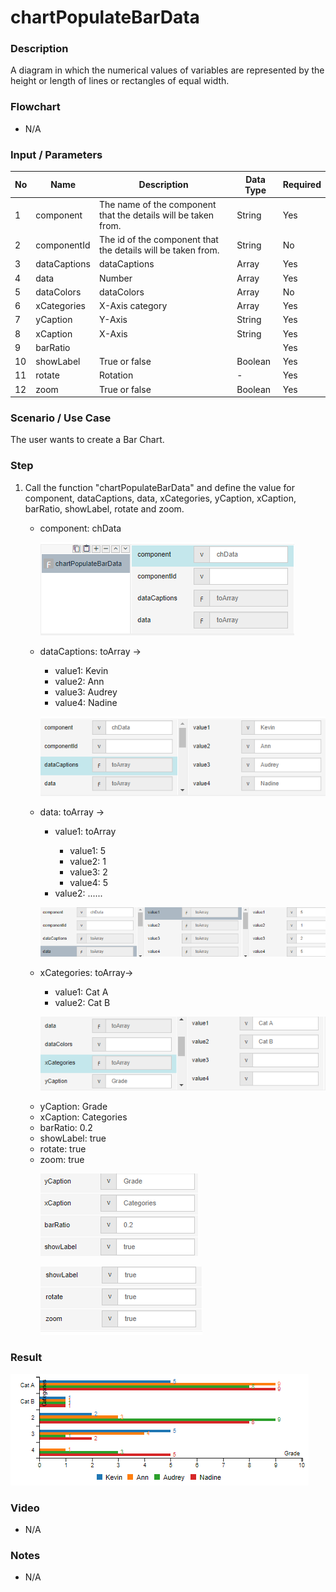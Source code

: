 ﻿# chartPopulateBarData

### Description

A diagram in which the numerical values of variables are represented by the height or length of lines or rectangles of equal width.

### Flowchart

- N/A 

### Input / Parameters

| No | Name | Description | Data Type | Required |
| ------ | ------ | ------ |------ | ------ |
| 1 | component | The name of the component that the details will be taken from. | String | Yes |
| 2 | componentId | The id of the component that the details will be taken from. | String | No |
| 3 | dataCaptions | dataCaptions | Array | Yes |
| 4 | data | Number | Array | Yes |
| 5 | dataColors | dataColors | Array | No |
| 6 | xCategories | X-Axis category | Array | Yes |
| 7 | yCaption | Y-Axis | String | Yes |
| 8 | xCaption | X-Axis | String | Yes |
| 9 | barRatio |  |  | Yes  |
| 10 | showLabel | True or false | Boolean | Yes |
| 11 | rotate | Rotation | - | Yes  |
| 12 | zoom | True or false | Boolean | Yes |

### Scenario / Use Case

The user wants to create a Bar Chart.

### Step

1. Call the function "chartPopulateBarData" and define the value            for component, dataCaptions, data, xCategories,                          yCaption, xCaption, barRatio, showLabel, rotate and zoom.
   <br>
   <ul>
   <li>component: chData</li>
  
   ![](../../../../document/function/Chart/chartPopulateBarDatanotd/chartPopulateBarData-step-1.png?raw=true)
   
   <li>dataCaptions: toArray -></li> 
                            <ul>
                            <li>value1: Kevin </li>
                            <li>value2: Ann  </li>
                            <li>value3: Audrey  </li>
                            <li>value4: Nadine </li> 
                            </ul>
   
   ![](../../../../document/function/Chart/chartPopulateBarDatanotd/chartPopulateBarData-step-2.png?raw=true)
   
   </li><li>data: toArray -></li> 
                          <ul>
                          <li>value1: toArray </li>
                          <ul>
                          <li>value1: 5 </li>
                          <li>value2: 1 </li>
                          <li>value3: 2 </li>
                          <li>value4: 5 </li>
                          </ul>
                          <li>value2: ...... </li>
                          </ul>
  
   ![](../../../../document/function/Chart/chartPopulateBarDatanotd/chartPopulateBarData-step-3.png?raw=true)
   
   <li>xCategories: toArray-></li>
                            <ul>
                            <li>value1: Cat A </li>
                            <li>value2: Cat B </li>
                            </ul>
  
   ![](../../../../document/function/Chart/chartPopulateBarDatanotd/chartPopulateBarData-step-4.png?raw=true)
   
   <li>yCaption: Grade</li>
   <li>xCaption: Categories</li>
   <li>barRatio: 0.2</li>
   <li>showLabel: true</li>
   <li>rotate: true</li>
   <li>zoom: true</li>
   
   ![](../../../../document/function/Chart/chartPopulateBarDatanotd/chartPopulateBarData-step-5.png?raw=true)
  
   ![](../../../../document/function/Chart/chartPopulateBarDatanotd/chartPopulateBarData-step-6.png?raw=true)
    
### Result

 ![](../../../../document/function/Chart/chartPopulateBarDatanotd/chartPopulateBarData-result-1.png?raw=true)
 
### Video

- N/A

<!--[![Video](http://i.imgur.com/Ot5DWAW.png)](https://youtu.be/StTqXEQ2l-Y?t=35s)-->

### Notes

- N/A